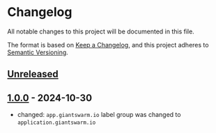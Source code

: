 # Changelog

All notable changes to this project will be documented in this file.

The format is based on [Keep a Changelog](https://keepachangelog.com/en/1.0.0/),
and this project adheres to [Semantic Versioning](https://semver.org/spec/v2.0.0.html).

## [Unreleased]

## [1.0.0] - 2024-10-30

- changed: `app.giantswarm.io` label group was changed to `application.giantswarm.io`

[Unreleased]: https://github.com/giantswarm/aws-nth-bundle/compare/v1.0.0...HEAD
[1.0.0]: https://github.com/giantswarm/aws-nth-bundle/releases/tag/v1.0.0
